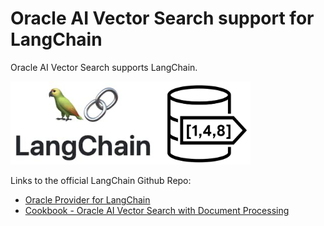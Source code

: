 # Oracle AI Vector Search support for LangChain

Oracle AI Vector Search supports LangChain.

<img src="images/LangChain_VectorSearch.png" width="384" alt="LangChain with Oracle AI Vector Search"/>

Links to the official LangChain Github Repo:
- [Oracle Provider for LangChain](https://python.langchain.com/v0.1/docs/integrations/providers/oracleai/)
- [Cookbook - Oracle AI Vector Search with Document Processing](https://github.com/langchain-ai/langchain/blob/master/cookbook/oracleai_demo.ipynb)
